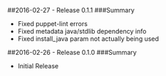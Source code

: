 ##2016-02-27 - Release 0.1.1
###Summary
- Fixed puppet-lint errors
- Fixed metadata java/stdlib dependency info
- Fixed install_java param not actually being used

##2016-02-26 - Release 0.1.0
###Summary
 - Initial Release
